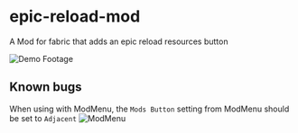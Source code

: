 # epic-reload-mod

A Mod for fabric that adds an epic reload resources button

![Demo Footage](https://github.com/mooziii/epic-reload-mod/blob/main/img/demo.gif?raw=true)

## Known bugs

When using with ModMenu, the `Mods Button` setting from ModMenu should be set to `Adjacent`
![ModMenu](https://i.imgur.com/YZO8w42.png)
